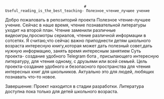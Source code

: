             
                                        # Useful_reading_is_the_best_teaching- Полезное_чтение_лучшее учение




Добро пожаловать в репозиторий проекта Полезное чтение-лучшее учение. Сейчас в наше время, чтение познавательной литературы уходит на второй план. Чтение заменили различные видеоигры,просмотры сериалов, чтение различной информации в сотсетях. Я считаю,что сейчас важно приподнести детям школьного возраста интересную книгу,которая может дать полезный совет,дать нужную информацию, занять время интересным занятием  Суть проекта- создание удобного Telegram бота , присылающего интересную литературу, для чтения одному, с друзьями или всей семьей. Цель проекта-создание удобного и безопасного пространства для чтения интересных книг для школьников. Актуально это для людей, любящих познавать что-то новое.

Завершение:  Проект находится в стадии разработки. Литература доступна пока только для детей школьного возраста.

